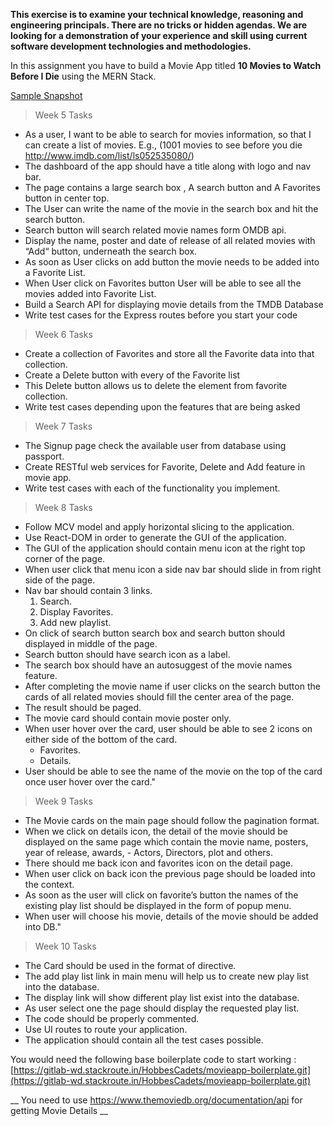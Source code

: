 __This exercise is to examine your technical knowledge, reasoning and engineering principals. There are no tricks or hidden agendas. We are looking for a demonstration of your experience and skill using current software development technologies and methodologies.__

In this assignment you have to build a Movie App titled __10 Movies to Watch Before I Die__ using the MERN Stack.

[Sample Snapshot](http://i.imgur.com/2jZGUZb.png)

> Week 5 Tasks

- As a user, I want to be able to search for movies information, so that I can create a list of movies. E.g., (1001 movies to see before you die http://www.imdb.com/list/ls052535080/)
- The dashboard of the app should have a title along with logo and nav bar.
- The page contains a large search box , A search button and A Favorites button in center top.
- The User can write the name of the movie in the search box and hit the search button.
- Search button will search related movie names form OMDB api.
- Display the name, poster and date of release of all related movies with “Add“ button,  underneath the search box.
- As soon as User clicks on add button the movie needs to be added into a Favorite List.
- When User click on Favorites button User will be able to see all the movies added into Favorite List.
- Build a Search API for displaying movie details from the TMDB Database
- Write test cases for the Express routes before you start your code

> Week 6 Tasks

- Create a collection of Favorites and store all the Favorite data into that collection.
- Create a Delete button with every of the Favorite list
- This Delete button allows us to delete the element from favorite collection.
- Write test cases depending upon the features that are being asked

> Week 7 Tasks

- The Signup page check the available user from database using passport.
- Create RESTful web services for Favorite, Delete and Add feature in movie app.
- Write test cases with each of the functionality you implement.

> Week 8 Tasks

- Follow MCV model and apply horizontal slicing to the application.
- Use React-DOM in order to generate the GUI of the application.
- The GUI of the application should contain menu icon at the right top corner of the page.
- When user click that menu icon a side nav bar should slide in from right side of the page.
- Nav bar should contain 3 links.
  1. Search.
  2. Display Favorites.
  3. Add new playlist.
- On click of search button search box and search button should displayed in middle of the page.
- Search button should have search icon as a label.
- The search box should have an autosuggest of the movie names feature.
- After completing the movie name if user clicks on the search button the cards of all related movies should fill the center area of the page.
- The result should be paged.
- The movie card should contain movie poster only.
- When user hover over the card, user should be able to see 2 icons on either side of the bottom of the card.
   - Favorites.
   - Details.
 - User should be able to see the name of the movie on the top of the card once user hover over the card."

> Week 9 Tasks

- The Movie cards on the main page should follow the pagination format.
- When we click on details icon, the detail of the movie should be displayed on the same page which contain the movie name, posters, year of release, awards, - Actors, Directors, plot and others.
-  There should me back icon and favorites icon on the detail page.
- When user click on back icon the previous page should be loaded into the context.
- As soon as the user will click on favorite’s button the names of the existing play list should be displayed in the form of popup menu.
- When user will choose his movie, details of the movie should be added into DB."

> Week 10 Tasks

- The Card should be used in the format of directive.
- The add play list link in main menu will help us to create new play list into the database.
- The display link will show different play list exist into the database.
- As user select one the page should display the requested play list.
- The code should be properly commented.
- Use UI routes to route your application.
- The application should contain all the test cases possible.

You would need the following base boilerplate code to start working :
[https://gitlab-wd.stackroute.in/HobbesCadets/movieapp-boilerplate.git](https://gitlab-wd.stackroute.in/HobbesCadets/movieapp-boilerplate.git)

__ You need to use https://www.themoviedb.org/documentation/api for getting Movie Details __
